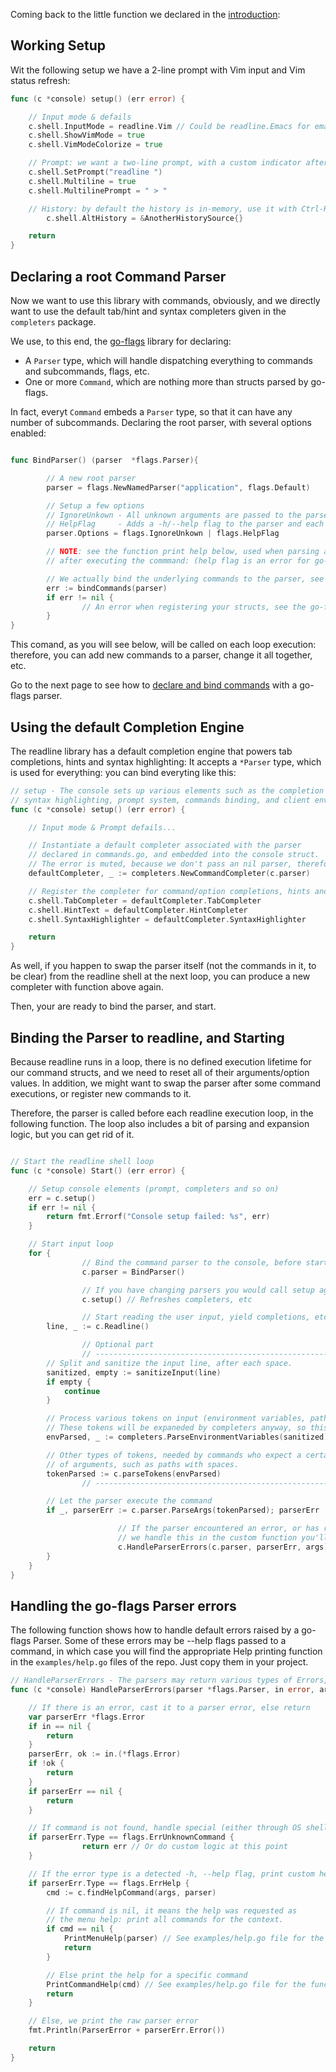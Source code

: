 
Coming back to the little function we declared in the [introduction](https://github.com/maxlandon/readline/wiki/Embedding-Readline-In-A-Project):

## Working Setup

Wit the following setup we have a 2-line prompt with Vim input and Vim status refresh:
```go
func (c *console) setup() (err error) {

	// Input mode & defails
	c.shell.InputMode = readline.Vim // Could be readline.Emacs for emacs input mode.
	c.shell.ShowVimMode = true
	c.shell.VimModeColorize = true

	// Prompt: we want a two-line prompt, with a custom indicator after the Vim status
	c.shell.SetPrompt("readline ")
	c.shell.Multiline = true
	c.shell.MultilinePrompt = " > "

	// History: by default the history is in-memory, use it with Ctrl-R
        c.shell.AltHistory = &AnotherHistorySource{}

	return
}

```

## Declaring a root Command Parser

Now we want to use this library with commands, obviously, and we directly want to 
use the default tab/hint and syntax completers given in the `completers` package.

We use, to this end, the [go-flags](https://github.com/jessevdk/go-flags) library for declaring:

- A `Parser` type, which will handle dispatching everything to commands and subcommands, flags, etc.
- One or more `Command`, which are nothing more than structs parsed by go-flags.

In fact, everyt `Command` embeds a `Parser` type, so that it can have any number of subcommands.
Declaring the root parser, with several options enabled:
```go

func BindParser() (parser  *flags.Parser){

        // A new root parser
        parser = flags.NewNamedParser("application", flags.Default)

        // Setup a few options
        // IgnoreUnkown - All unknown arguments are passed to the parser/command []args
        // HelpFlag     - Adds a -h/--help flag to the parser and each of its commands
        parser.Options = flags.IgnoreUnkown | flags.HelpFlag

        // NOTE: see the function print help below, used when parsing any error from the parser,
        // after executing the commmand: (help flag is an error for go-flags).

        // We actually bind the underlying commands to the parser, see later...
        err := bindCommands(parser)
        if err != nil {
                // An error when registering your structs, see the go-flags library
        }
}
```

This comand, as you will see below, will be called on each loop execution: 
therefore, you can add new commands to a parser, change it all together, etc.

Go to the next page to see how to [declare and bind commands](https::/github.com/maxlandon/readline/wiki/Declaring-Commands) 
with a go-flags parser. 


## Using the default Completion Engine 

The readline library has a default completion engine that powers tab completions, hints and syntax highlighting:
It accepts a `*Parser` type, which is used for everything: you can bind everyting like this:

```go
// setup - The console sets up various elements such as the completion system, hints,
// syntax highlighting, prompt system, commands binding, and client environment loading.
func (c *console) setup() (err error) {

	// Input mode & Prompt defails...

	// Instantiate a default completer associated with the parser
	// declared in commands.go, and embedded into the console struct.
	// The error is muted, because we don't pass an nil parser, therefore no problems.
	defaultCompleter, _ := completers.NewCommandCompleter(c.parser)

	// Register the completer for command/option completions, hints and syntax highlighting.
	c.shell.TabCompleter = defaultCompleter.TabCompleter
	c.shell.HintText = defaultCompleter.HintCompleter
	c.shell.SyntaxHighlighter = defaultCompleter.SyntaxHighlighter

	return
}
```

As well, if you happen to swap the parser itself (not the commands in it, to be clear) from the readline shell
at the next loop, you can produce a new completer with function above again.

Then, your are ready to bind the parser, and start.


## Binding the Parser to readline, and Starting

Because readline runs in a loop, there is no defined execution lifetime for our command structs, 
and we need to reset all of their arguments/option values. In addition, we might want to swap the parser
after some command executions, or register new commands to it. 

Therefore, the parser is called before each readline execution loop, in the following function.
The loop also includes a bit of parsing and expansion logic, but you can get rid of it.

```go

// Start the readline shell loop
func (c *console) Start() (err error) {

	// Setup console elements (prompt, completers and so on)
	err = c.setup()
	if err != nil {
		return fmt.Errorf("Console setup failed: %s", err)
	}

	// Start input loop
	for {
                // Bind the command parser to the console, before starting to read user input
                c.parser = BindParser()

                // If you have changing parsers you would call setup again, here
                c.setup() // Refreshes completers, etc

                // Start reading the user input, yield completions, etc.
		line, _ := c.Readline()

                // Optional part 
                // --------------------------------------------------------------------
		// Split and sanitize the input line, after each space. 
		sanitized, empty := sanitizeInput(line)
		if empty {
			continue
		}

		// Process various tokens on input (environment variables, paths, etc.)
		// These tokens will be expaneded by completers anyway, so this is not absolutely required.
		envParsed, _ := completers.ParseEnvironmentVariables(sanitized)

		// Other types of tokens, needed by commands who expect a certain type
		// of arguments, such as paths with spaces.
		tokenParsed := c.parseTokens(envParsed)
                // --------------------------------------------------------------------

		// Let the parser execute the command 
		if _, parserErr := c.parser.ParseArgs(tokenParsed); parserErr != nil {

                        // If the parser encountered an error, or has receive the error help flag
                        // we handle this in the custom function you'll find below
                        c.HandleParserErrors(c.parser, parserErr, args)
		}
	}
}

```


## Handling the go-flags Parser errors 

The following function shows how to handle default errors raised by a go-flags Parser. 
Some of these errors may be --help flags passed to a command, in which case you will 
find the appropriate Help printing function in the `examples/help.go` files of the repo. 
Just copy them in your project.


```go
// HandleParserErrors - The parsers may return various types of Errors, this function handles them.
func (c *console) HandleParserErrors(parser *flags.Parser, in error, args []string) (err error) {

	// If there is an error, cast it to a parser error, else return
	var parserErr *flags.Error
	if in == nil {
		return
	}
	parserErr, ok := in.(*flags.Error)
	if !ok {
		return
	}
	if parserErr == nil {
		return
	}

	// If command is not found, handle special (either through OS shell, or exits, etc.)
	if parserErr.Type == flags.ErrUnknownCommand {
                return err // Or do custom logic at this point
	}

	// If the error type is a detected -h, --help flag, print custom help.
	if parserErr.Type == flags.ErrHelp {
		cmd := c.findHelpCommand(args, parser)

		// If command is nil, it means the help was requested as
		// the menu help: print all commands for the context.
		if cmd == nil {
			PrintMenuHelp(parser) // See examples/help.go file for the function
			return
		}

		// Else print the help for a specific command
		PrintCommandHelp(cmd) // See examples/help.go file for the function
		return
	}

	// Else, we print the raw parser error
	fmt.Println(ParserError + parserErr.Error())

	return
}
```
